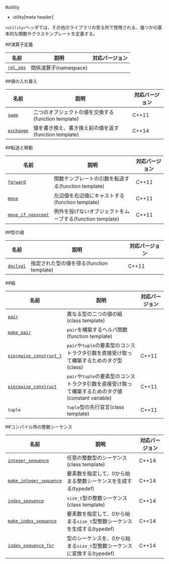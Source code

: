 #utility
* utility[meta header]

`<utility>`ヘッダでは、その他のライブラリの至る所で使用される、幾つかの基本的な関数やクラステンプレートを定義する。


##演算子定義

| 名前                              | 説明                  | 対応バージョン |
|-----------------------------------|-----------------------|----------------|
| [`rel_ops`](./utility/rel_ops.md) | 関係演算子(namespace) | |


##値の入れ替え

| 名前                                | 説明                                                  | 対応バージョン |
|-------------------------------------|-------------------------------------------------------|----------------|
| [`swap`](./utility/swap.md)         | 二つのオブジェクトの値を交換する(function template)   | C++11 |
| [`exchange`](./utility/exchange.md) | 値を書き換え、書き換え前の値を返す(function template) | C++14 |


##転送と移動

| 名前                                                | 説明                                                | 対応バージョン |
|-----------------------------------------------------|-----------------------------------------------------|----------------|
| [`forward`](./utility/forward.md)                   | 関数テンプレートの引数を転送する(function template) | C++11          |
| [`move`](./utility/move.md)                         | 左辺値を右辺値にキャストする(function template)     | C++11          |
| [`move_if_noexcept`](./utility/move_if_noexcept.md) | 例外を投げないオブジェクトをムーブする(function template) | C++11    |


##型の値

| 名前                              | 説明                                      | 対応バージョン |
|-----------------------------------|-------------------------------------------|----------------|
| [`declval`](./utility/declval.md) | 指定された型の値を得る(function template) | C++11 |


##組

| 名前                                                        | 説明                                   | 対応バージョン |
|-------------------------------------------------------------|----------------------------------------|----------------|
| [`pair`](./utility/pair.md)                                 | 異なる型の二つの値の組(class template) | |
| [`make_pair`](./utility/make_pair.md)                       | `pair`を構築するヘルパ関数(function template) | |
| [`piecewise_construct_t`](./utility/piecewise_construct.md) | `pair`や`tuple`の要素型のコンストラクタ引数を直接受け取って構築するためのタグ型(class) | C++11 |
| [`piecewise_construct`](./utility/piecewise_construct.md)   | `pair`や`tuple`の要素型のコンストラクタ引数を直接受け取って構築するためのタグ値(constant variable) | C++11 |
| `tuple`                                                     | `tuple`型の先行宣言(class template) | C++11 |


##コンパイル時の整数シーケンス

| 名前 | 説明 | 対応バージョン |
|------|------|----------------|
| [`integer_sequence`](./utility/integer_sequence.md) | 任意の整数型のシーケンス(class template) | C++14 |
| [`make_integer_sequence`](./utility/make_integer_sequence.md) | 要素数を指定して、0から始まる整数シーケンスを生成する(typedef) | C++14 |
| [`index_sequence`](./utility/index_sequence.md) | `size_t`型の整数シーケンス(class template) | C++14 |
| [`make_index_sequence`](./utility/make_index_sequence.md) | 要素数を指定して、0から始まる`size_t`型整数シーケンスを生成する(typedef) | C++14 |
| [`index_sequence_for`](./utility/index_sequence_for.md) | 型のシーケンスを、0から始まる`size_t`型整数シーケンスに変換する(typedef) | C++14 |

